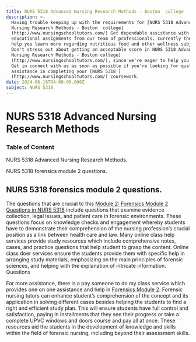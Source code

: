 ```yaml
---
title: NURS 5318 Advanced Nursing Research Methods - Boston  college
description: >-
  Having trouble keeping up with the requirements for [NURS 5318 Advanced
  Nursing Research Methods - Boston  college]
  (http://www.nursingschooltutors.com/) Get dependable assistance with your
  educational assignments from our team of professionals. currently there to
  help you learn more regarding nutritious food and other wellness subjects.
  Don't stress out about getting an acceptable score in NURS 5318 Advanced
  Nursing Research Methods - Boston college]
  (http://www.nursingschooltutors.com/), since we're eager to help you flourish.
  Get in connect with us as soon as possible if you're looking for qualified
  assistance in completing your [NURS 5318 ]
  (http://www.nursingschooltutors.com/) coursework.
date: 2024-06-16T04:00:00.000Z
subject: NURS 5318
---
```


# NURS 5318 Advanced Nursing Research Methods

### Table of Content

NURS 5318 Advanced Nursing Research Methods. 

NURS 5318 forensics module 2 questions. 

## NURS 5318 forensics module 2 questions.

The questions that are crucial to this [Module 2: Forensics Module 2 Questions in NURS 5318](https://www.bc.edu/bc-web/schools/cson.html) include questions that examine evidence collection, legal issues, and patient care in forensic environments. These questions focus on knowledge checks and engagement whereby students have to demonstrate their comprehension of the nursing
profession’s crucial position as a link between health care and law. Many online class help services provide study resources which include comprehensive notes, cases, and practice questions that help student to grasp the content. Online class doer services ensure the students provide them with specific help in arranging study materials, emphasizing on the main principles of forensic sciences, and helping with the explanation of intricate information. Questions

For more assistance, there is a pay someone to do my class service which provides one on one assistance and help in [Forensics Module 2](https://www.bc.edu/bc-web/schools/cson.html). Forensic nursing tutors can enhance student’s comprehension of the concept and its application in solving different cases besides helping the students to find a right and efficient study plan. This will ensure students have full control and satisfaction, paying in installments that they see their progress or take a complete UPVC windows and doors course and pay all at once. These resources aid the students in the development of knowledge and skills within the field of forensic nursing, including beyond their assessment skills.
